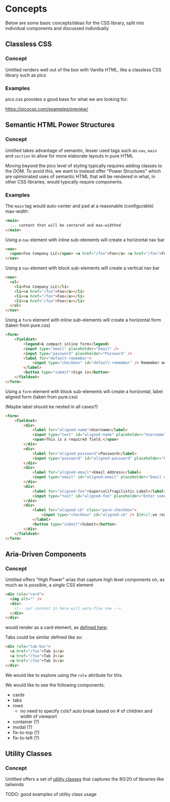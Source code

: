 # Concepts

Below are some basic concepts/ideas for the CSS library, split into individual components and discussed individually

## Classless CSS 

### Concept

Untitled renders well out of the box with Vanilla HTML, like a classless CSS library such as pico

### Examples

pico.css provides a good base for what we are looking for:

https://picocss.com/examples/preview/

## Semantic HTML Power Structures  

### Concept

Untitled takes advantage of semantic, lesser used tags such as `nav`, `main` and `section` to allow for more elaborate layouts in pure HTML

Moving beyond the pico level of styling typically requires adding classes to the DOM.  To avoid this, we want to
instead offer "Power Structures" which are opinionated uses of semantic HTML that will be rendered in what, in
other CSS libraries, would typically require components.

### Examples

The `main` tag would auto-center and pad at a reasonable (configurable) max-width:

```html
<main>
  ... content that will be centered and max-widthed
</main>
```

Using a `nav` element with inline sub-elements will create a horizontal nav bar

```html
<nav>
  <span>Foo Company LLC</span> <a href="/foo">Foo</a> <a href="/foo">Foo</a> <a href="/foo">Foo</a>
</nav>
```

Using a `nav` element with block sub-elements will create a vertical nav bar

```html
<nav>
  <ul>
    <li>Foo Company LLC</li>
    <li><a href="/foo">Foo</a></li>
    <li><a href="/foo">Foo</a></li>
    <li><a href="/foo">Foo</a></li>
  </ul>
</nav>
```

Using a `form` element with inline sub-elements will create a horizontal form (taken from pure.css)

```html
<form>
    <fieldset>
        <legend>A compact inline form</legend>
        <input type="email" placeholder="Email" />
        <input type="password" placeholder="Password" />
        <label for="default-remember">
            <input type="checkbox" id="default-remember" /> Remember me
        </label>
        <button type="submit">Sign in</button>
    </fieldset>
</form>

```

Using a `form` element with block sub-elements will create a horizontal, label aligned form (taken from pure.css)

(Maybe label should be nested in all cases?)

```html
<form>
    <fieldset>
        <div>
            <label for="aligned-name">Username</label>
            <input type="text" id="aligned-name" placeholder="Username" />
            <span>This is a required field.</span>
        </div>
        <div>
            <label for="aligned-password">Password</label>
            <input type="password" id="aligned-password" placeholder="Password" />
        </div>
        <div>
            <label for="aligned-email">Email Address</label>
            <input type="email" id="aligned-email" placeholder="Email Address" />
        </div>
        <div>
            <label for="aligned-foo">Supercalifragilistic Label</label>
            <input type="text" id="aligned-foo" placeholder="Enter something here..." />
        </div>
        <div>
            <label for="aligned-cb" class="pure-checkbox">
                <input type="checkbox" id="aligned-cb" /> I&#x27;ve read the terms and conditions
            </label>
            <button type="submit">Submit</button>
        </div>
    </fieldset>
</form>
```

##  Aria-Driven Components
 
### Concept

Untitled offers "High Power" arias that capture high level components on, as much as is possible, a *single* CSS element

```html
<div role="card">
  <img alt="" />
  <div>
    <!-- our content in here will auto-flow now -->
  </div>
</div>
```

would render as a card element, as [defined here](https://piccalil.li/blog/cube-css/):

Tabs could be similar defined like so:

```html
<div role="tab-bar">
  <a href="/foo">Tab 1</a>
  <a href="/foo">Tab 2</a>
  <a href="/foo">Tab 3</a>
</div>
```

We would like to explore using the `role` attribute for this.

We would like to see the following components:

* cards
* tabs
* rows
  * no need to specify cols? auto break based on # of children and width of viewport
* container (?)
* modal (?)
* fix-to-top (?)
* fix-to-left (?)

 
## Utility Classes 
 
### Concept

Untitled offers a set of [utility classes](https://cube.fyi/utility.html) that captures the 80/20 of libraries like tailwinds

TODO: good examples of utility class usage